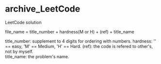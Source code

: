 # archive_LeetCode
LeetCode solution

file_name = title_number + hardness(M or H) + (ref) + title_name


title_number: supplement to 4 digits for ordering with numbers. 
hardness: '' == easy, 'M' == Medium, 'H' == Hard. 
(ref): the code is refered to other's, not by myself.  
title_name: the problem's name. 
